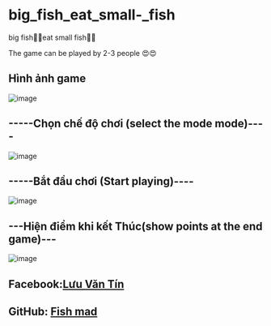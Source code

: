 # big_fish_eat_small-_fish
big fish🦈🦈eat small fish🐠🐠

The game can be played by 2-3 people 😍😍

## Hình ảnh game
![image](https://user-images.githubusercontent.com/107022820/172357184-b3e6fc59-5fb9-4874-a97a-cddf4c613b40.png)

## -----Chọn chế độ chơi (select the mode mode)----
![image](https://user-images.githubusercontent.com/107022820/172357394-85a8af2c-ae0d-4e9f-a076-7a6f35b03b90.png)

## -----Bắt đầu chơi (Start playing)----
![image](https://user-images.githubusercontent.com/107022820/172359707-44686244-62ba-40a5-a4b6-a62cae6530b1.png)

## ---Hiện điểm khi kết Thúc(show points at the end game)---
![image](https://user-images.githubusercontent.com/107022820/172359377-a56b0503-8b81-4a09-a5bd-8d4e08a57746.png)

## Facebook:[Lưu Văn Tín](https://www.facebook.com/profile.php?id=100082063023921)
## GitHub: [Fish mad](https://github.com/tinluuVTL/-big_fish_eat_small-_fish)
